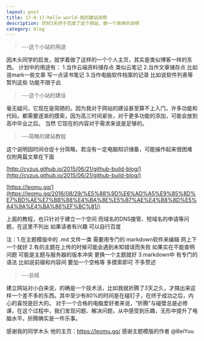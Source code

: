 ```yaml
---
layout: post
title: 17-8-17-hello-world-我的建站说明
description: 历时3天终于完成了这个网站，做一个简单的说明
category: blog
---
```


> ---这个小站的用途

因木头同学的启发，就学着做了这样的一个个人主页，其实是类似博客一样的东西。
计划中的用途有：
1.当作云端资料储存点 类似云笔记
2.当作文章储存点 比如说mark一些文章 写一点读书笔记
3.当作电脑软件档案的记录 比如说软件列表等
暂列这些 功能不限于此

> ---这个小站的建设

毫无疑问，它现在是简陋的。因为我对于网站的建设甚至算不上入门，许多功能和代码，都需要逐渐的摸索，因为高三时间紧张，对于更多功能的添加，可能会放到高中毕业之后。
当然 它现在的内容对于需求来说是足够的。

> ---简略的建站教程
  
这个说明因时间仓促十分简略，若没有一定电脑知识储备，可能操作起来很困难
仅附两篇文章在下面

[http://cyzus.github.io/2015/06/21/github-build-blog/](http://cyzus.github.io/2015/06/21/github-build-blog/)

[https://leomu.gq/](https://leomu.gq/2016/08/29/%E5%88%9D%E6%AD%A5%E9%85%8D%E7%BD%AE%E7%BB%88%E4%BA%8E%E5%B7%AE%E4%B8%8D%E5%A4%9A%E4%BA%86%EF%BC%81/) 

上面的教程，也只针对于建立一个空间
而域名的DNS接管、短域名的申请等问题，在这里不列出
如果读者有兴趣 可以自行百度

注：1.在主题模版中的 .md 文件一类 需要用专门的 markdown软件来编辑 网上下一个就好
   2.有的主题在上传的时候可能会遇到未知错误而失败 如果实在不能查明问题 可能是主题与服务器的版本冲突 更换一个主题就好
   3.markdown中 有专门的语法 比如说前缀和内容间 要加一个空格等 多摸索即可 不多赘述

> ---总结

建立网站对小白来说，的确是一个技术活，比如我就折腾了3天之久，才搞出来这样一个差不多的东西。其中至少有80%的时间是在碰钉子，在终于成功之后，内心的喜悦是巨大的。
对于一个合格的电脑爱好者来说，“折腾”与碰壁总是必修课，在这个过程中，我们发现问题、解决问题，从中感受到乐趣，无形中提升了电脑水平。折腾确实是一件乐事。

感谢我的同学木头 他的主页：https://leomu.gq/
感谢主题模版的作者 @BeiYuu

